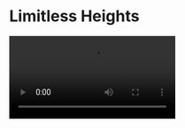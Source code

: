 <primary-label ref="event-held" />
<secondary-label ref="limitless-hights-mc-version" />
<secondary-label ref="limitless-hights-date" />

# Limitless Heights

<video src="https://www.youtube.com/watch?v=TtaK3spIKsY"/>

## Über das Event {id="general-info"}

Bei diesem Event spielt Höhe keine Rolle.\
Von gigantischen Türmen bis hin zu schwebenden Städten, welche scheinbar ins Unendliche wachsen - der Kreativität sind keine Grenzen gesetzt. \
Doch wie hoch kann man wirklich bauen? Finde es heraus!

![limitless heights](limitless-heights.jpeg){border-effect="rounded"}

## Q&amp;A {id="q-a"}

{collapsible="true" default-state="collapsed"}
Wann beginnt das Event? {id="event-date"}
: Das Event läuft voraussichtlich vom **08.02.2025 16:00 Uhr** bis zum **10.02.2025 16:00 Uhr**.

Welche Version von Minecraft wird benötigt? {id="event-mc-version"}
: Das Event findet in der Version **1.21.4** für die **Java Edition** statt.

Was passiert, wenn ich gegen die Regeln verstoße? {id="event-rules"}
: Regelverstöße werden ernst genommen und können zum dauerhaften Ausschluss vom gesamten Server führen. Haltet euch
bitte an die Regeln, um ein faires und spaßiges Event für alle zu gewährleisten. Es gilt das [Serverregelwerk](rules.md).

Kann man auch später noch dem Event beitreten? {id="event-join-later"}
: Ja, auch wenn das Event bereits begonnen hat, kannst du jederzeit dem Event beitreten. Wenn allerdings die maximale
Spieleranzahl erreicht ist, kann es sein, dass du dich in die Warteschlange einreihen musst.

Wie viel Spieler können auf den Server? {id="event-min-players"}
: Der Server bietet Platz für mindestens `100` Spieler.
Je nach performance lassen sich die Plätze erweitern. 